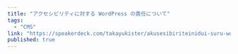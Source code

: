 ```yaml
---
title: "アクセシビリティに対する WordPress の責任について"
tags:
  - "CMS"
link: "https://speakerdeck.com/takayukister/akusesibiriteinidui-suru-wordpress-falseze-ren-nituite"
published: true
---
```

